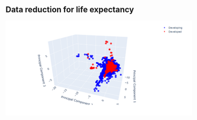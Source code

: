 ## Data reduction for life expectancy

![alt text](https://github.com/Lukas-dev1/Data-reduction/blob/main/PCA%203d.png)
